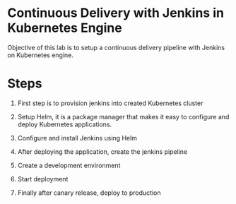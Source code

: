 # Continuous Delivery with Jenkins in Kubernetes Engine

Objective of this lab is to setup a continuous delivery pipeline with Jenkins on Kubernetes engine.

# Steps

1. First step is to provision jenkins into created Kubernetes cluster

2. Setup Helm, it is a package manager that makes it easy to configure and deploy Kubernetes applications.

3. Configure and install Jenkins using Helm

4. After deploying the application, create the jenkins pipeline

5. Create a development environment

6. Start deployment

7. Finally after canary release, deploy to production
